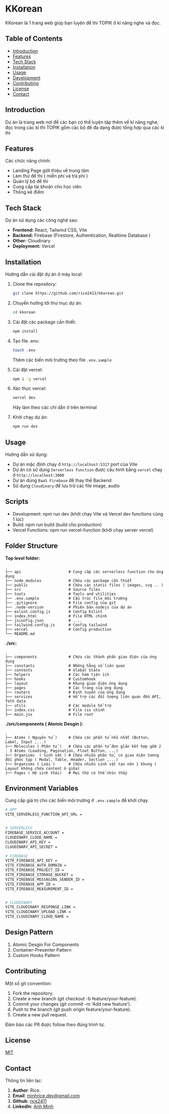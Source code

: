 # KKorean

KKorean là 1 trang web giúp bạn luyện đề thi TOPIK ở kĩ năng nghe và đọc.

## Table of Contents

- [Introduction](#introduction)
- [Features](#features)
- [Tech Stack](#tech-stack)
- [Installation](#installation)
- [Usage](#usage)
- [Development](#development)
- [Contributing](#contributing)
- [License](#license)
- [Contact](#contact)

## Introduction

Dự án là trang web nơi để các bạn có thể luyện tập thêm về kĩ năng nghe, đọc trong các kì thi TOPIK gồm các bộ đề đa dạng được tổng hợp qua các kì thi

## Features

Các chức năng chính:

- Landing Page giới thiệu về trung tâm
- Làm thử đề thi ( miễn phí và trả phí )
- Quản lý bộ đề thi
- Cung cấp tài khoản cho học viên
- Thống kê điểm

## Tech Stack

Dự án sử dụng các công nghệ sau:

- **Frontend:** React, Tailwind CSS, Vite
- **Backend:** Firebase (Firestore, Authentication, Realtime Database )
- **Other:** Cloudinary
- **Deployment:** Vercel

## Installation

Hướng dẫn cài đặt dự án ở máy local:

1. Clone the repository:

   ```bash
   git clone https://github.com/rice2411/kkorean.git

   ```

2. Chuyển hướng tới thư mục dự án:

   ```bash
   cd kkorean

   ```

3. Cài đặt các package cần thiết:

   ```bash
   npm install

   ```

4. Tạo file .env:

   ```bash
   touch .env
   ```

   Thêm các biến môi trường theo file `.env.sample`

5. Cài đặt vercel:

   ```bash
   npm i -g vercel

   ```

6. Xác thực vercel:

   ```bash
   vercel dev
   ```

   Hãy làm theo các chỉ dẫn ở trên terminal

7. Khởi chạy dự án:
   ```bash
   npm run dev
   ```

## Usage

Hướng dẫn sử dụng:

- Dự án mặc định chạy ở `http://localhost:5317` port của Vite
- Dự án có sử dụng `Serverless Function` được cấu hình bằng `vercel` chạy ở `http://localhost:3000`
- Dự án dùng `BaaS Firebase` để thay thế Backend
- Sử dụng `Cloudinary` để lưu trữ các file image, audio

## Scripts

- Development: npm run dev (khởi chạy Vite và Vercel dev functions cùng 1 lúc)
- Build: npm run build (build cho production)
- Vercel Functions: npm run vercel-function (khởi chạy server vercel)

## Folder Structure

**Top level folder:**

    .
    ├── api                     # Cung cấp các serverless function cho ứng dụng
    ├── node_modules            # Chứa các package cần thiết
    ├── public                  # Chứa các static files ( images, svg .. )
    ├── src                     # Source files
    ├── tools                   # Tools and utilities
    ├── .env.sample             # Cấu trúc file môi trường
    ├── .gitignore              # File config của git
    ├── .node-version           # Phiên bản nodejs của dự án
    ├── eslint.config.js        # Config Eslint
    ├── index.html              # File HTML chính
    ├── jsconfig.json           # ....
    ├── tailwind.config.js      # Config tailwind
    ├── vercel                  # Config production
    └── README.md

**./src:**

    .
    ├── components              # Chứa các thành phần giao điện của ứng dụng
    ├── constants               # Những hằng số liên quan
    ├── contexts                # Global State
    ├── helpers                 # Các hàm tiện ích
    ├── hooks                   # Customhook
    ├── layout                  # Khung giao diện ứng dụng
    ├── pages                   # Các trang của ứng dụng
    ├── routers                 # Định tuyến của ứng dụng
    ├── services                # Hỗ trợ các đối tượng liên quan đến API, feth data
    ├── utils                   # Các module hỗ trợ
    ├── index.css               # File css chính
    ├── main.jsx                # File root

**./src/components ( Atomic Desgin ):**

    .
    ├── Atoms ( Nguyên tử )     # Chứa các phần tử nhỏ nhất (Button, Label, Input ,...)
    ├── Molecules ( Phân tử )   # Chứa các phần tử đơn gỉản kết hợp gồm 2 - 3 Atoms (Loading, Pagination, Float Button, ...)
    ├── Organisms  ( Sinh vật ) # Chứa nhiều phân tử, có giao diện tương đối phức tạp ( Modal, Table, Header, Section ,...)
    ├── Organisms ( Loài )      # Chứa nhiều sinh vật tạo nên 1 khung ( Layout không chứa content ở giữa)
    ├── Pages ( Hệ sinh thái)   # Mọi thứ có thể nhìn thấy

## Environment Variables

Cung cấp giá trị cho các biến môi trường ở `.env.sample` để khởi chạy

```bash
# APP
VITE_SERVERLESS_FUNCTION_API_URL =


# SERVERLESS
FIREBASE_SERVICE_ACCOUNT =
CLOUDINARY_CLOUD_NAME =
CLOUDINARY_API_KEY =
CLOUDINARY_API_SECRET =

# FIREBASE
VITE_FIREBASE_API_KEY =
VITE_FIREBASE_AUTH_DOMAIN =
VITE_FIREBASE_PROJECT_ID =
VITE_FIREBASE_STORAGE_BUCKET =
VITE_FIREBASE_MESSAGING_SENDER_ID =
VITE_FIREBASE_APP_ID =
VITE_FIREBASE_MEASUREMENT_ID =


# CLOUDINARY
VITE_CLOUDINARY_RESPONSE_LINK =
VITE_CLOUDINARY_UPLOAD_LINK =
VITE_CLOUDINARY_CLOUD_NAME =

```
## Design Pattern

1. Atomic Desgin For Components
2. Container-Presenter Pattern
3. Custom Hooks Pattern

## Contributing

Một số git convention:

1. Fork the repository.
2. Create a new branch (git checkout -b feature/your-feature).
3. Commit your changes (git commit -m 'Add new feature').
4. Push to the branch (git push origin feature/your-feature).
5. Create a new pull request.

Đảm bảo các PR được follow theo đúng trình tự.

## License

[MIT](https://choosealicense.com/licenses/mit/)

## Contact

Thông tin liên lạc:

1. **Author**: Rice.
2. **Email**: minhrice.dev@gmail.com
3. **Github**: [rice2411](https://github.com/rice2411)
4. **LinkedIn**: [Anh Minh](https://www.linkedin.com/in/rice2411/)
